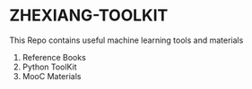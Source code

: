 # ZHEXIANG-TOOLKIT
This Repo contains useful machine learning tools and materials

1. Reference Books
2. Python ToolKit
3. MooC Materials
